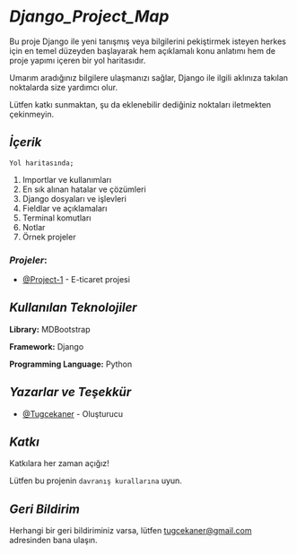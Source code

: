 
# _Django_Project_Map_

Bu proje Django ile yeni tanışmış veya bilgilerini pekiştirmek isteyen herkes için en temel düzeyden başlayarak hem açıklamalı konu anlatımı hem de proje yapımı içeren bir yol haritasıdır. 

Umarım aradığınız bilgilere ulaşmanızı sağlar, Django ile ilgili aklınıza takılan noktalarda size yardımcı olur.

Lütfen katkı sunmaktan, şu da eklenebilir dediğiniz noktaları iletmekten çekinmeyin.



## _İçerik_

    Yol haritasında; 

1. Importlar ve kullanımları
2. En sık alınan hatalar ve çözümleri
3. Django dosyaları ve işlevleri
4. Fieldlar ve açıklamaları
5. Terminal komutları
6. Notlar 
7. Örnek projeler

### _Projeler_:

- [@Project-1]([https://github.com/Tugcekaner](https://github.com/Tugcekaner/newProject_ProjectMap)) - E-ticaret projesi


  
## _Kullanılan Teknolojiler_

**Library:** MDBootstrap

**Framework:** Django

**Programming Language:** Python

  
## _Yazarlar ve Teşekkür_

- [@Tugcekaner](https://github.com/Tugcekaner) - Oluşturucu

  
## _Katkı_

Katkılara her zaman açığız!

Lütfen bu projenin `davranış kurallarına` uyun.

  
## _Geri Bildirim_

Herhangi bir geri bildiriminiz varsa, lütfen tugcekaner@gmail.com adresinden bana ulaşın.

  
